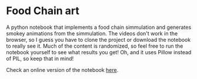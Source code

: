 # Food Chain art
A python notebook that implements a food chain simmulation and generates smokey animations from the simmulation.
The videos don't work in the browser, so I guess  you have to clone the project or download the notebook to really see it.
Much of the content is randomized, so feel free to run the notebook yourself to see what results you get!
Oh, and it uses Pillow instead of PIL, so keep that in mind!

Check an online version of the notebook [here](https://kyntaz.github.io/food-chain-art/).
